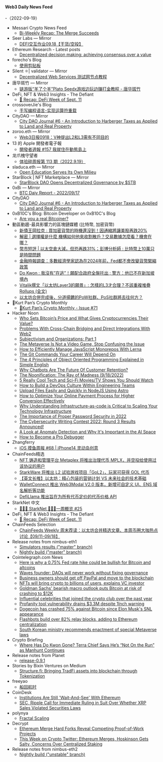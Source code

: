 #### Web3 Daily News Feed
-（2022-09-19）

- Messari Crypto News Feed
  - [Bi-Weekly Recap: The Merge Succeeds](https://messari.io/article/bi-weekly-recap-the-merge-succeeds)
- Seer Labs — Mirror
  - [DEFI交互作业09.18【干货/空投】](https://mirror.xyz/seerlabs.eth/ZnEI57MMNk-0yl-NGuWXHHcuIf-nYYt1fJzAfSX6h9E)
- Ethereum Research - Latest posts
  - [Decentralized decision making: achieving consensus over a value](https://ethresear.ch/t/decentralized-decision-making-achieving-consensus-over-a-value/13561/13)
- forecho's Blog
  - [使用剪贴板](https://blog.forecho.com/use-pasteboard.html)
- Silent ⚛| validator — Mirror
  - [Decentralized Web Services 测试网节点教程](https://mirror.xyz/exploring.eth/cRObgm9THIk1EIN5Z8sLAxM3d0taXCrnKW5CVyej4yc)
- 唐华斑竹 — Mirror
  - [链游版“羊了个羊”Plato Seedx游戏边玩边赚打金教程 - 唐华斑竹](https://mirror.xyz/0x731644a15A2C445825F7Bd6002870c49B83bc859/QeMCGNMlAW9KIKge4E6bGLfH_lYX4H3MYSbn5uyaFkI)
- DeFi, NFT & Web3 Insights - The Defiant
  - [🦄 Recap: DeFi Week of Sept. 11](https://newsletter.thedefiant.io/p/recap-defi-week-of-sept-11)
- crossoverJie's Blog
  - [手写编程语言-实现运算符重载](http://crossoverjie.top/2022/09/18/gscript/gscript06-operator-overloading/)
- CityDAO — Mirror
  - [City DAO Journal #6 - An Introduction to Harberger Taxes as Applied to Land and Real Property](https://city.mirror.xyz/OhJqgeMijX_ZyzMKNh5vSbDpO3xwFO5aalaePVp6FOo)
- zoroo.eth — Mirror
  - [Web3日报0918：V神提出L2和L3需有不同目的](https://mirror.xyz/zoroo.eth/fcmaJUPcP9dL4urC2Rwbh5ekh2jw2_NDeueyKtvgez4)
- 13 的 Apple 開發者電子報
  - [開發者週報 #157 我就住在動態島上](https://www.ethanhuang13.com/p/157)
- 龙爪槐守望者
  - [体验碎周报第 113 期（2022.9.19）](http://www.ftium4.com/ux-weekly-113.html)
- sladuca.eth — Mirror
  - [Open Education Serves Its Own Milieu](https://mirror.xyz/0x6A8046BD2f3AD3EF9e1eA60FADdb668fd3837375/1guhC6nen300QBx9YUJo6-2OJAHb1glLjV8KoHDH3qk)
- StarBlock | NFT Marketplace — Mirror
  - [StarBlock DAO Opens Decentralized Governance by $STB](https://mirror.xyz/0x04444f67E872F0651796a7Fc88Ca8E1848a532d4/wcP9-8gde4CpDrETBCl4_Mu6WPJG6rbOowCJCjUVJVg)
- 0xBi — Mirror
  - [BTC Daiy Report - 2022/09/17](https://mirror.xyz/0xbi.eth/wH1RlJxQuOgO6AQz_GeoUoHaXYuUp8uZ5fgghKFfrTo)
- CityDAO
  - [City DAO Journal #6 - An Introduction to Harberger Taxes as Applied to Land and Real Property](https://city.mirror.xyz/OhJqgeMijX_ZyzMKNh5vSbDpO3xwFO5aalaePVp6FOo)
- 0xB10C's Blog: Bitcoin Developer on 0xB10C's Blog
  - [Are you a real Bitcoiner?](https://b10c.me/blog/010-are-you-real-bitcoiner/)
- 動區動趨-最具影響力的區塊鏈媒體 (比特幣, 加密貨幣)
  - [新債王岡拉克 : 買加密貨幣的時機還沒到！因通縮將讓美股再跌20%](https://www.blocktempo.com/jeffrey-gundlach-has-not-suggest-to-buy-in-crypto-now/)
  - [解密 | 選擇權是什麼  機構如何他來收割散戶？交易數據怎麼看？機會在哪？](https://www.blocktempo.com/understand-option-transaction-data/)
  - [幣市短評 | 以太空倉大減，但恐再跌31%；彭博分析師 : 比特幣上10萬只是時間問題](https://www.blocktempo.com/eth-losing-ground-after-shorts-closed-and-mike-mcglone-said-btc-will-go-100k-on-2025/)
  - [金融時報調查：多數經濟學家認為在2024年前，Fed都不會改變貨幣緊縮政策](https://www.blocktempo.com/financial-times-survey-that-fed-will-keep-raise-federal-funds-rate-till-2023-even-longer/)
  - [Do Kwon : 我沒有”在逃”！願配合政府全盤托出 ; 警方：他已不在新加坡境內](https://www.blocktempo.com/do-kwon-under-arrested-but-left-singapore-already-then-denied-that-is-running/)
  - [Vitalik撰文「以太坊Layer3的願景」: 怎樣的L3才合理？不該重複堆疊Rollups (全文)](https://www.blocktempo.com/ethereum-vitalik-what-layer-3-make-sense/)
  - [以太坊合併完成後，分道揚鑣的PoW社群、PoS社群將去往何方？](https://www.blocktempo.com/after-ethereum-the-merge-where-pow-pos-community/)
- 🔐Kurt Pan’s Crypto Monthly
  - [🔐Kurt Pan’s Crypto Monthly - Issue #71](https://www.getrevue.co/profile/kurtpan/issues/kurt-pan-s-crypto-monthly-issue-71-1315757)
- Hacker Noon
  - [Who Sets Bitcoin’s Price and What Gives Cryptocurrencies Their Value?](https://hackernoon.com/who-sets-bitcoins-price-and-what-gives-cryptocurrencies-their-value?source=rss)
  - [Problems With Cross-Chain Bridging and Direct Integrations With Web2](https://hackernoon.com/problems-with-cross-chain-bridging-and-direct-integrations-with-web2?source=rss)
  - [Subjectivism and Organizations: Part 1](https://hackernoon.com/subjectivism-and-organizations-part-1?source=rss)
  - [The Metaverse Is Not a Video Game, Stop Confusing the Issue](https://hackernoon.com/the-metaverse-is-not-a-video-game-stop-confusing-the-issue?source=rss)
  - [How to Efficiently Manage JavaScript Monorepos With Lerna](https://hackernoon.com/how-to-efficiently-manage-javascript-monorepos-with-lerna?source=rss)
  - [The Git Commands Your Career Will Depend On](https://hackernoon.com/the-git-commands-your-career-will-depend-on?source=rss)
  - [The 4 Principles of Object Oriented Programming Explained in Simple English](https://hackernoon.com/the-4-principles-of-object-oriented-programming-explained-in-simple-english?source=rss)
  - [Why Chatbots Are The Future Of Customer Retention?](https://hackernoon.com/why-chatbots-are-the-future-of-customer-retention?source=rss)
  - [The Noonification: The Ray of Madness (9/18/2022)](https://hackernoon.com/9-18-2022-noonification?source=rss)
  - [5 Really Cool Tech and Sci-Fi Movies/TV Shows You Should Watch](https://hackernoon.com/5-really-cool-tech-and-sci-fi-moviestv-shows-you-should-watch?source=rss)
  - [How to Build a DevOps Culture Within Engineering Teams](https://hackernoon.com/how-to-build-a-devops-culture-within-engineering-teams?source=rss)
  - [Upload Files Easily and Quickly in NodeJS Using Astro](https://hackernoon.com/upload-files-easily-and-quickly-in-nodejs-using-astro?source=rss)
  - [How to Optimize Your Online Payment Process for Higher Conversion Effectively](https://hackernoon.com/how-to-optimize-your-online-payment-process-for-higher-conversion-effectively?source=rss)
  - [Why Understanding Infrastructure-as-code is Critical to Scaling Your Technology Infrastructure](https://hackernoon.com/why-understanding-infrastructure-as-code-is-critical-to-scaling-your-technology-infrastructure?source=rss)
  - [The Importance of Proper Password Security in 2022](https://hackernoon.com/the-importance-of-proper-password-security-in-2022?source=rss)
  - [The Cybersecurity Writing Contest 2022: Round 3 Results Announced!](https://hackernoon.com/the-cybersecurity-writing-contest-2022-round-3-results-announced?source=rss)
  - [A Look at Anomaly Detection and Why It's Important in the AI Space](https://hackernoon.com/a-look-at-anomaly-detection-and-why-its-important-in-the-ai-space?source=rss)
  - [How to Become a Pro Debugger](https://hackernoon.com/how-to-become-a-pro-debugger?source=rss)
- Zhangferry
  - [iOS 摸鱼周报 #68 | iPhone14 灵动岛创意](https://zhangferry.com/2022/09/18/iOSWeeklyLearning_68)
- ChainFeeds精选
  - [NFT 铸造和管理平台 Metaplex 将推出治理代币 MPLX，并空投给使用过该协议的用户](https://twitter.com/metaplex/status/1570890596692398080)
  - [StarkWare 将推出 L2 试验游戏项目「GoL2」，玩家可获得 GOL 代币](https://twitter.com/StarkWareLtd/status/1570683935243538432)
  - [【英文长推】以太坊：精心包装的营销计划 VS 未来社会的技术基础](https://twitter.com/davidgerard/status/1570332298691891200)
  - [WalletConnect 推出 Web3Modal V2.0 版本，新增可自定义 UI、ENS 域名解析等功能](https://twitter.com/WalletConnect/status/1570807466677633029)
  - [DefiLlama 推出旨在为所有代币定价的代币价格 API](https://twitter.com/DefiLlama/status/1571215888933699584)
- StarkNet 中文
  - [👩🏽‍🚀 StarkNet 👨🏽‍🚀一周概览 #25](https://starknetzh.substack.com/p/starknet-25-fae)
- DeFi, NFT & Web3 Insights - The Defiant
  - [🦄 Recap: DeFi Week of Sept. 11](https://newsletter.thedefiant.io/p/recap-defi-week-of-sept-11)
- ChainFeeds Selection
  - [ChainFeeds Weekly 周末荐读：以太坊合并精选文章、本周币圈大咖热点讨论【09/11-09/18】](https://chainfeeds.substack.com/p/chainfeeds-weekly-0911-0918)
- Release notes from nimbus-eth1
  - [Simulators results ("master" branch)](https://github.com/status-im/nimbus-eth1/releases/tag/sim-stat)
  - [Nightly build ("master" branch)](https://github.com/status-im/nimbus-eth1/releases/tag/nightly)
- Cointelegraph.com News
  - [Here is why a 0.75% Fed rate hike could be bullish for Bitcoin and altcoins](https://cointelegraph.com/news/here-is-why-a-0-75-fed-rate-hike-could-be-bullish-for-bitcoin-and-altcoins)
  - [Waves founder: DAOs will never work without fixing governance](https://cointelegraph.com/news/daos-will-never-work-without-fixing-governance)
  - [Business owners should get off PayPal and move to the blockchain](https://cointelegraph.com/news/business-owners-should-get-off-paypal-and-move-to-the-blockchain)
  - [NFTs will bring crypto to billions of users, explains VC investor](https://cointelegraph.com/news/nfts-will-bring-crypto-to-billions-of-users-explains-vc-investor)
  - [Goldman Sachs' bearish macro outlook puts Bitcoin at risk of crashing to $12K](https://cointelegraph.com/news/goldman-sachs-bearish-macro-outlook-puts-bitcoin-at-risk-of-crashing-to-12k)
  - [Influential celebrities that joined the crypto club over the past year](https://cointelegraph.com/news/influential-celebrities-that-joined-the-crypto-club-over-the-past-year)
  - [Profanity tool vulnerability drains $3.3M despite 1Inch warning](https://cointelegraph.com/news/profanity-tool-vulnerability-drains-3-3m-despite-1inch-warning)
  - [Dogecoin has crashed 75% against Bitcoin since Elon Musk's SNL appearance](https://cointelegraph.com/news/dogecoin-has-crashed-75-against-bitcoin-since-elon-musk-s-snl-appearance)
  - [Flashbots build over 82% relay blocks, adding to Ethereum centralization](https://cointelegraph.com/news/flashbots-build-over-82-relay-blocks-adding-to-ethereum-centralization)
  - [South Korean ministry recommends enactment of special Metaverse laws](https://cointelegraph.com/news/south-korean-ministry-recommends-enactment-of-special-metaverse-laws)
- Crypto Briefing
  - [Where Has Do Kwon Gone? Terra Chief Says He’s “Not On the Run” as Manhunt Continues](https://cryptobriefing.com/where-has-do-kwon-gone-terra-chief-says-not-on-run-manhunt-continues/?utm_source=feed&utm_medium=rss)
- Release notes from Planet
  - [release-0.9.1](https://github.com/Planetable/Planet/releases/tag/release-0.9.1)
- Stories by Bixin Ventures on Medium
  - [Structure.fi: Bringing TradFi assets into blockchain through Tokenization](https://bixinventures.medium.com/structure-fi-bringing-tradfi-assets-into-blockchain-through-tokenization-920faa84032c?source=rss-5a7345f94930------2)
- freeyao
  - [船回航时](https://mirror.xyz/0xbeC73ba0817403cd11C11bE891D671EA30443562/8uZ3VhSwBr0YRSrmyI1h7jQl9hcQFahiHpkqjZcFzKM)
- CoinDesk
  - [Institutions Are Still 'Wait-And-See' With Ethereum](https://www.coindesk.com/business/2022/09/18/institutions-are-still-wait-and-see-with-ethereum/?utm_medium=referral&utm_source=rss&utm_campaign=headlines)
  - [SEC, Ripple Call for Immediate Ruling in Suit Over Whether XRP Sales Violated Securities Laws](https://www.coindesk.com/business/2022/09/18/sec-ripple-call-for-immediate-ruling-in-suit-over-whether-xrp-sales-violated-securities-laws/?utm_medium=referral&utm_source=rss&utm_campaign=headlines)
- polynya
  - [Fractal Scaling](https://polynya.mirror.xyz/EL69tiTzl05WO8ZvQXR39odgq2GQ9FV1WGSiLA49kSk)
- Decrypt
  - [Ethereum Merge Hard Forks Reveal Competing Proof-of-Work Projects](https://decrypt.co/110004/ethereum-merge-hard-forks-reveal-competing-proof-of-work-projects)
  - [This Week on Crypto Twitter: Ethereum Merges, Hoskinson Gets Salty, Concerns Over Centralized Staking](https://decrypt.co/109989/this-week-on-crypto-twitter-ethereum-merges-hoskinson-gets-salty-concerns-over-centralized-staking)
- Release notes from nimbus-eth2
  - [Nightly build ("unstable" branch)](https://github.com/status-im/nimbus-eth2/releases/tag/nightly)
